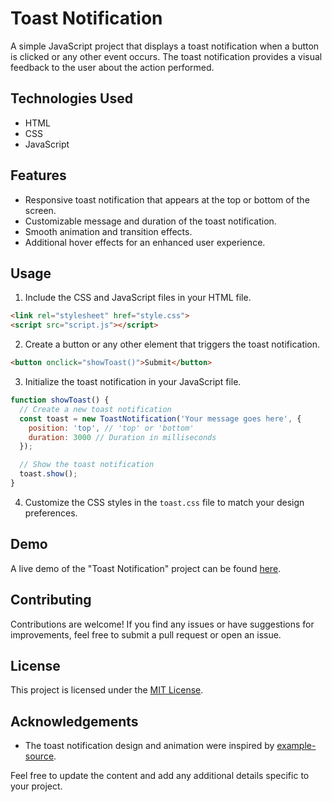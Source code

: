 
# Toast Notification

A simple JavaScript project that displays a toast notification when a button is clicked or any other event occurs. The toast notification provides a visual feedback to the user about the action performed.

## Technologies Used

- HTML
- CSS
- JavaScript

## Features

- Responsive toast notification that appears at the top or bottom of the screen.
- Customizable message and duration of the toast notification.
- Smooth animation and transition effects.
- Additional hover effects for an enhanced user experience.

## Usage

1. Include the CSS and JavaScript files in your HTML file.

```html
<link rel="stylesheet" href="style.css">
<script src="script.js"></script>
```

2. Create a button or any other element that triggers the toast notification.

```html
<button onclick="showToast()">Submit</button>
```

3. Initialize the toast notification in your JavaScript file.

```javascript
function showToast() {
  // Create a new toast notification
  const toast = new ToastNotification('Your message goes here', {
    position: 'top', // 'top' or 'bottom'
    duration: 3000 // Duration in milliseconds
  });

  // Show the toast notification
  toast.show();
}
```

4. Customize the CSS styles in the `toast.css` file to match your design preferences.

## Demo

A live demo of the "Toast Notification" project can be found [here](link-to-demo).

## Contributing

Contributions are welcome! If you find any issues or have suggestions for improvements, feel free to submit a pull request or open an issue.

## License

This project is licensed under the [MIT License](LICENSE).

## Acknowledgements

- The toast notification design and animation were inspired by [example-source](link-to-source).

Feel free to update the content and add any additional details specific to your project.